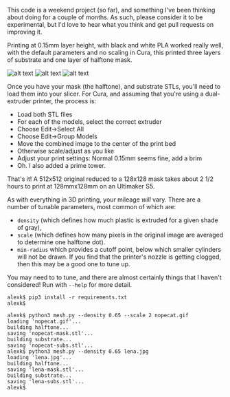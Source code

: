 This code is a weekend project (so far), and something I've been
thinking about doing for a couple of months. As such, please consider
it to be experimental, but I'd love to hear what you think and get
pull requests on improving it.

Printing at 0.15mm layer height, with black and white PLA worked
really well, with the default parameters and no scaling in Cura, this
printed three layers of substrate and one layer of halftone mask.

![alt text](https://github.com/ak15199/image2stl.git/blob/media/lena-original.png)
![alt text](https://github.com/ak15199/image2stl.git/blob/media/lena-preview.png)
![alt text](https://github.com/ak15199/image2stl.git/blob/media/lena-printed.png)

Once you have your mask (the halftone), and substrate STLs, you'll
need to load them into your slicer. For Cura, and assuming that
you're using a dual-extruder printer, the process is:

* Load both STL files
* For each of the models, select the correct extruder
* Choose Edit->Select All
* Choose Edit->Group Models
* Move the combined image to the center of the print bed
* Otherwise scale/adjust as you like
* Adjust your print settings: Normal 0.15mm seems fine, add a brim
* Oh. I also added a prime tower.

That's it! A 512x512 original reduced to a 128x128 mask takes
about 2 1/2 hours to print at 128mmx128mm on an Ultimaker S5.

As with everything in 3D printing, your mileage *will* vary. There are
a number of tunable parameters, most common of which are:

* `density` (which defines how much plastic is extruded for a given shade of gray),
* `scale` (which defines how many pixels in the original image are averaged to determine one halftone dot).
* `min-radius` which provides a cutoff point, below which smaller cylinders will not be drawn. If you find that the printer's nozzle is getting clogged, then this may be a good one to tune up.

You may need to to tune, and there are almost certainly things that
I haven't considered! Run with `--help` for more detail.

```
alexk$ pip3 install -r requirements.txt
alexk$
```

```
alexk$ python3 mesh.py --density 0.65 --scale 2 nopecat.gif 
loading 'nopecat.gif'...
building halftone...
saving 'nopecat-mask.stl'...
building substrate...
saving 'nopecat-subs.stl'...
alexk$ python3 mesh.py --density 0.65 lena.jpg 
loading 'lena.jpg'...
building halftone...
saving 'lena-mask.stl'...
building substrate...
saving 'lena-subs.stl'...
alexk$ 
```




